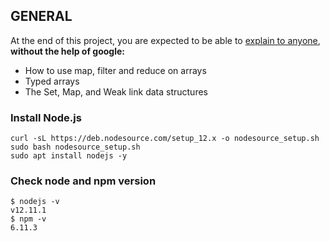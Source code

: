 ## GENERAL

At the end of this project, you are expected to be able to [explain to anyone](https://fs.blog/feynman-learning-technique/), **without the help of google:**

- How to use map, filter and reduce on arrays
- Typed arrays
- The Set, Map, and Weak link data structures

### Install Node.js
```
curl -sL https://deb.nodesource.com/setup_12.x -o nodesource_setup.sh
sudo bash nodesource_setup.sh
sudo apt install nodejs -y
```

### Check node and npm version
```
$ nodejs -v
v12.11.1
$ npm -v
6.11.3
```
